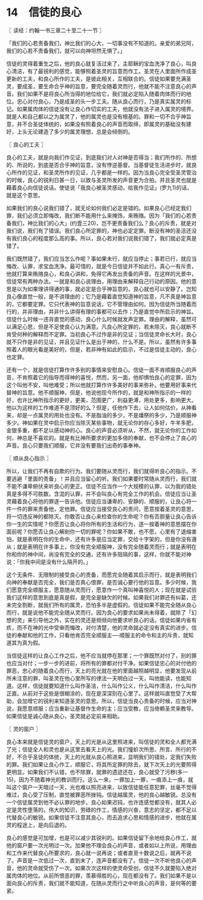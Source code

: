 # 14　信徒的良心



〖 读经：约翰一书三章二十至二十一节 〗

「我们的心若责备我们，神比我们的心大，一切事没有不知道的。亲爱的弟兄阿，我们的心若不责备我们，就可以向神坦然无惧了。」

信徒的灵得着重生之后，他的良心就复活过来了，主耶稣的宝血洗净了良心，叫良心清洁，有了最锐利的感觉，能够照着圣灵的旨意而作工。圣灵在人里面所作成圣更新的工夫，和良心所作的工夫，是彼此相关，互相联合的。信徒如果要充满圣灵，要成圣，要生命合乎神的旨意，要完全随着灵而行，他就不能不注意良心的声音。我们如果不是将良心所当得的地位给它，我们就必定陷入随着肉体而行的地位。忠心对付良心，乃是成圣的头一步工夫。随从良心而行，乃是真实属灵的标记。如果属肉体的信徒没有让良心作切实的工夫，他就没有法子进入属灵的境界。就是人和自己都以之为属灵了，他的属灵也是没有根基的。罪和一切不合乎神旨意，并不合圣徒体统的，如果没有照着良心的声音而取缔，即属灵的基础没有建好，上头无论建造了多少的属灵理想，总是会倾倒的。



〖 良心的工夫 〗

良心的工夫，就是向我们作见证，到底我们对人对神是否得当；我们所作的、所想的、所说的，到底是否合乎神的旨意，没有悖逆基督。当基督徒生活进步时，就良心所作的见证，和圣灵所作的见证，几乎都是一样的。因为当良心完全受圣灵管治的时候，良心的锐利日甚一日，以致与圣灵所发的声音更为合拍。并且圣灵也就是藉着良心向信徒说话。使徒说「我良心被圣灵感动，给我作见证」(罗九1)的话，就是这个意思。

如果我们的良心说我们错了，就无论如何我们必定是错的。如果良心已经定我们罪，我们必须立即悔改，我们断不能用什么来掩饰，来贿赂。因为「我们的心若责备我们，神比我们的心大」(约壹三20)，岂不更责备我们么？良心的斥责，就是对我们说，我们有了错误。我们良心所定罪的，神也必定定罪。断没有神的圣洁还没有我们良心的程度那么高的事。所以，良心若对我们说我们错了，我们就必定真是错了。

我们既然错了，我们应当怎么作呢？事如果未行，就应当停止；事若已行，就应当悔改、认罪，求宝血洗净。最可惜的，就是今日信徒并不如此行。真心一有斥责，他就打算来贿赂良心，和良心讲和，免得它再发出责备的声音。在这样的光景中，信徒常有两种办法。一就是和良心说理由，用理由来解释自己行动的原因。他的意思是以为如果理讲得通的事，就必定是合乎神旨意的，良心就也可以安静了。岂知良心像直觉一般，是不讲理由的；它乃是藉着直觉知道神的旨意，凡不真是神旨意的，它都要定罪。它只代表神的旨意说话，它不管理由如何。因为信徒所当随着而行的，并非理由，并非什么讲得有理的事都可以去作；乃是直觉中所启示的神旨。信徒什么时候一违背直觉的感动，良心什么时候就发声定罪。理由的解释，虽然可以满足心思，但是不足使良心认为满意。凡良心所定罪的，若未除灭，良心就断不肯受何种的解释而不定罪。当初良心不过作是非的见证；当信徒灵命长大时，良心就不只作是非的见证，并且见证什么是出于神的，什么不是。所以，虽然有许多事照着人的眼光看是美好的，但是，若非神有如此的启示，不过是信徒主动的，良心也定罪。

还有一个，就是信徒打算作许多别的事情来安慰良心。信徒一面不肯顺服良心的声音，不肯照着它的指导而得神的喜悦，然而，另一面，他却惧怕良心的定罪，因为这个叫他不安，叫他难受；所以他就打算作许多美好的事来弥补。他要用好事来代替神的旨意。他不顺服神，但是，他说他现今所作的，就是和神所指示的一样的好，也许比神所指示的更好，更美，范围更广，利益更溥，用处更多，影响更大。他以为这样的工作难道不是顶好的么？但是，任他作下去，让人如何估价，从神看来，却是一点属灵的用处也没有。不是脂油的多少，不是燔祭的多少，乃是顺服神多少。神如果在灵中启示你应当除灭某些事物，就无论你的存心多好，牛羊多肥，金银多重，都不足以感动神的心。良心的声音必须听从，不然，就无论你的工作如何，神总是不喜欢的。就是有比神所要求的更加多倍的奉献，也不会停止了良心的声音。良心只要我们顺服，它并没有要我们出奇的事奉神。



〖 顺从良心指示 〗

所以，让我们不再有自欺的行为。我们要随从灵而行，我们就得听良心的指示。不要逃避「里面的责备」！并且应当留心的听。我们如果要时常随从灵而行，我们就不能不谦卑俯伏来听良心的更正。信徒不应当作一个大规模的认罪，以为我的错处真是多得不可胜数。含混的认罪，并不会叫良心有完全工作的机会。信徒应当让圣灵藉着良心将他的罪逐一告诉他。信徒应当谦卑的、安静的、顺服的，让良心将一件一件的罪来责备他，定他罪。信徒应当接受良心的责问，愿意按着圣灵的意思，将一切违反神的都除灭。你敢否让良心来检查你的生命呢？你有否胆量让良心告诉你一生的实情呢？你愿否让良心将你所有的生活和行为，逐一按着神的意思摆在你面前呢？你愿否让良心解剖你一切的罪呢？你如果不敢，也不愿，心里有了退缩害怕，就是表明在你的生命中，还有许多是应当定罪，交给十字架的，但是你没有遵从；就是表明在许多事上，你没有完全顺服神，没有完全随着灵而行；就是表明在你和你的神中间，尚没有完全的交通，还有许多阻隔的事，这样，你就不能对神说：「你我中间是没有什么隔开的。」

这个无条件、无限制的接受良心的责备，而愿完全随着其启示而行，就是表明我们向神的奉献是否完全，我们是否真心恨罪，是否诚心要行他的旨意。多少时候，我们愿意完全顺服主，愿意随从灵而行，愿意作一个真叫神喜悦的人；现在就是试验我们这样的意思到底是真是假，是完全是缺欠的时候。如果我们对罪还有纠葛，还未完全割断，就我们所有的属灵，恐怕多半是虚假的。信徒如果不能完全随从良心而行，就是说他不能完全随从灵而行。因为良心的要求如果尚未得着，就除了「幻想的灵」来引导他之外，实在的灵还是频频向他要求听良心的话。信徒如果内省有疚，而不在神的光中受审而悔改，对付清楚，他的灵命就必定没有真实的进步。信徒的奉献和他的工作，只看他肯否完全顺服主──顺服主的命令和主的斥责，就知道其为真为假。

当信徒这样的让良心工作之后，他不应当就停在那里；一个罪既然对付了，别的罪也应当对付；一步一步的进前，将所有的罪都对付干净。如果信徒忠心的对付他的罪恶，忠心的随着良心而行，天上的亮光就在他的里面越照越明显，他要发现从前所未注意的罪，叫圣灵在他心里所写的律法一天明白过一天，叫他能读，也能知道。这样，信徒就要知道什么叫作圣洁，什么叫作公义，什么叫作清洁，什么叫作正直。从前对于这些是很糊涂的，现在是深深刻在心里了。这样就叫直觉受了大帮助，会加增它的锐利来知道圣灵的意思。所以，信徒当良心责备的时候，应当对神说，我愿意顺服；应当重新让基督作生命的主；应当受教，应当倚赖圣灵来教导。如果信徒是诚心随从良心，圣灵就必定前来相助。



〖 灵的窗户 〗

良心本来就是信徒灵的窗户，天上的光是从这里照进来，叫信徒的灵和全人都充满了光；信徒全人和灵也是从这里去看天上的光。我们憧蚧次所思、所言、所行的不好，不合乎圣徒的体统，天上的光就从良心照进来，显明我们的错处，定我们失败的罪。我们如果让良心作工，顺服它，将其所定罪的除去，就下次天上的光要照得更明显。如果我们不认错，也不除罪，就罪的遗迹还在，良心就受了污秽(多一15)，因为不随着神光的教训而行。这么一来，一罪加上一罪，一痕添上一痕，就叫这个窗户一天暗过一天，光也难以照亮进来，以致信徒能任意犯罪，丝毫不觉得难过，良心受了压制，直觉被罪恶所挫钝。信徒越属灵，他的良心越敏锐。总没有一个信徒属灵到他不必认罪的地步。良心如果迟钝，也许连感觉都没有，就其人必定是灵性堕落的。伟大的知识，劳碌的作工，情感的兴奋，意志的坚定，都不足以代替良心的敏锐。如果信徒不注意其良心，而去追求心思和情感的进步，他就在属灵的程途上，是向后退的。

良心的感觉是可加增，也是可以减少其锐利的。如果信徒留下余地给良心作工，就他的窗户要一次光明过一次。加果他不理会良心的声音，或者如以上所说，用理由和工作来代替良心所要求的，良心就一说再说；或者直至十数说之后，就再不说了。声音是一次低过一次，直到末了，连声音都没有了。信徒一次不听他良心的声音，他的灵命就受伤了一次。如果次次这样的使灵命受创，信徒不久就要陷入绝对属肉体的地位。从前所恨恶的罪，羡慕得胜的心，现在都没有了。我们如果不是以面向良心的斥责，我们就不能知道，在随从灵而行之中听良心的声音，是何等的要紧。

